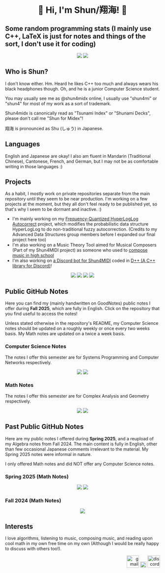 <h1 align="center"><b> 🌠 Hi, I'm Shun/翔海! 🌠 </b></h1>

<h2><b>Some random programming stats (I mainly use C++, LaTeX is just for notes and things of the sort, I don't use it for coding)</b></h2>
<p align="center">
  <a href="https://github.com/shun4midx?tab=repositories"><img src="https://shun4midx.vercel.app/api/top-langs?username=shun4midx&show_icons=true&layout=compact&langs_count=10&locale=en&bg_color=000000&text_color=00d4b2&title_color=00d4b2&border_color=00d4b2&custom_title=Shun's%20Language%20Usage&exclude_repo=shun-github-readme-stats,FAI,CompMath,compmath-site"/></a>
  <a href="https://github.com/shun4midx?tab=repositories"><img src="https://shun4midx.vercel.app/api/top-langs?username=shun4midx&show_icons=true&layout=compact&langs_count=10&locale=ja&bg_color=000000&text_color=00d4b2&title_color=00d4b2&border_color=00d4b2&custom_title=翔海が最もよく使う言語&exclude_repo=shun-github-readme-stats,FAI,CompMath,compmath-site"/></a>
</p>

## Who is Shun?
I don't know either. Hm. Heard he likes C++ too much and always wears his black headphones though. Oh, and he is a junior Computer Science student.

You may usually see me as @shun4midx online, I usually use "shun4mi" or "shun4" for most of my work as a sort of trademark.

Shun4midx is canonically read as "Tsunami Index" or "Shunami Decks", please don't call me "Shun for Midex"!

翔海 is pronounced as Shu (しゅう) in Japanese.

## Languages
English and Japanese are okay! I also am fluent in Mandarin (Traditional Chinese), Cantonese, French, and German, but I may not be as comfortable writing in those languages :)

## Projects
As a habit, I mostly work on private repositories separate from the main repository until they seem to be near production. I'm working on a few projects at the moment, but they all don't feel ready to be published yet, so that's why I seem to be dormant and inactive. :)
 - I'm mainly working on my [Frequency-Quantized HyperLogLog Autocorrect](https://github.com/shun4midx/FQ-HyperLogLog-Autocorrect) project, which modifies the probabilistic data structure HyperLogLog to do non-traditional fuzzy autocorrection. (Credits to my Advanced Data Structures group members before I expanded our final project here too)
 - I'm also working on a Music Theory Tool aimed for Musical Composers (Part of my Shun4MIDI project) as someone who used to [compose music in high school](https://youtu.be/fNU0zx5wI3Q)
 - I'm also working on [a Discord bot for Shun4MIDI](https://github.com/shun4midx/Shun4MIDI-Bot) coded in [D++ (A C++ library for Discord)](https://dpp.dev/)!

<p align="center">
  <a href="https://github.com/shun4midx/FQ-HyperLogLog-Autocorrect"><img src="https://shun4midx.vercel.app/api/pin/?username=shun4midx&repo=FQ-HyperLogLog-Autocorrect&layout=compact&title_color=00d4b2&bg_color=000000&text_color=00d4b2&border_color=00d4b2"></a>
  <a href="https://github.com/shun4midx/FQ-HLL-Keyboard"><img src="https://shun4midx.vercel.app/api/pin/?username=shun4midx&repo=FQ-HLL-Keyboard&layout=compact&title_color=00d4b2&bg_color=000000&border_color=00d4b2&text_color=00d4b2&description_lines_count=3"></a>
  <a href="https://github.com/shun4midx/FQ-HLL-Bot"><img src="https://shun4midx.vercel.app/api/pin/?username=shun4midx&repo=FQ-HLL-Bot&layout=compact&title_color=00d4b2&bg_color=000000&text_color=00d4b2&border_color=00d4b2&description_lines_count=3"></a>
  <a href="https://github.com/shun4midx/Shun4miShu"><img src="https://shun4midx.vercel.app/api/pin/?username=shun4midx&repo=Shun4miShu&layout=compact&title_color=00d4b2&bg_color=000000&text_color=00d4b2&border_color=00d4b2"></a>
</p>

## Public GitHub Notes
Here you can find my (mainly handwritten on GoodNotes) public notes I offer during **Fall 2025**, which are fully in English. Click on the repository that you find useful to access the notes!

Unless stated otherwise in the repository's README, my Computer Science notes should be updated on a roughly weekly or once every two weeks basis. My Math notes are updated on a twice a week basis.

### Computer Science Notes
The notes I offer this semester are for Systems Programming and Computer Networks respectively.
<p align="center">
  <a href="https://github.com/shun4midx/SP-Notes"><img src="https://shun4midx.vercel.app/api/pin/?username=shun4midx&repo=SP-Notes&layout=compact&title_color=00d4b2&bg_color=000000&text_color=00d4b2&border_color=00d4b2"></a>
  <a href="https://github.com/shun4midx/CompNet-Notes"><img src="https://shun4midx.vercel.app/api/pin/?username=shun4midx&repo=CompNet-Notes&layout=compact&bg_color=000000&title_color=00d4b2&border_color=00d4b2&text_color=00d4b2"></a>
</p>

### Math Notes
The notes I offer this semester are for Complex Analysis and Geometry respectively.
<p align="center">
  <a href="https://github.com/shun4midx/CompAna"><img src="https://shun4midx.vercel.app/api/pin/?username=shun4midx&repo=CompAna&layout=compact&title_color=00d4b2&bg_color=000000&border_color=00d4b2&text_color=00d4b2"></a>
  <a href="https://github.com/shun4midx/Geometry"><img src="https://shun4midx.vercel.app/api/pin/?username=shun4midx&repo=Geometry&layout=compact&title_color=00d4b2&bg_color=000000&text_color=00d4b2&border_color=00d4b2"></a>
</p>

## Past Public GitHub Notes
Here are my public notes I offered during **Spring 2025**, and a reupload of my Algebra notes from Fall 2024. The main content is fully in English, other than few occasional Japanese comments irrelevant to the material. My Spring 2025 notes were informal in nature.

I only offered Math notes and did NOT offer any Computer Science notes.

### Spring 2025 (Math Notes)
<p align="center">
  <a href="https://github.com/shun4midx/Algebra-II"><img src="https://shun4midx.vercel.app/api/pin/?username=shun4midx&repo=Algebra-II&layout=compact&title_color=00d4b2&bg_color=000000&text_color=00d4b2&border_color=00d4b2"></a>
  <a href="https://github.com/shun4midx/Analysis-II"><img src="https://shun4midx.vercel.app/api/pin/?username=shun4midx&repo=Analysis-II&layout=compact&title_color=00d4b2&bg_color=000000&border_color=00d4b2&text_color=00d4b2"></a>
</p>

### Fall 2024 (Math Notes)
<p align="center">
  <a href="https://github.com/shun4midx/Algebra-I"><img src="https://shun4midx.vercel.app/api/pin/?username=shun4midx&repo=Algebra-I&layout=compact&title_color=00d4b2&bg_color=000000&text_color=00d4b2&border_color=00d4b2"></a>
</p>

## Interests
I love algorithms, listening to music, composing music, and reading upon cool math in my own free time on my own (Although I would be really happy to discuss with others too!).

<p align="right">
  <a href="mailto:shun4midx@gmail.com"><img src="https://static.vecteezy.com/system/resources/previews/022/484/516/non_2x/google-mail-gmail-icon-logo-symbol-free-png.png" alt="gmail" width="40" height="40"/></a>
  <a href="https://github.com/shun4midx"><img src="https://upload.wikimedia.org/wikipedia/commons/2/24/Transparent_Square_Tiles_Texture.png" alt="space" width="20"/></a>
  <a href="https://discordapp.com/users/1278670248517828650"><img src="https://uxwing.com/wp-content/themes/uxwing/download/brands-and-social-media/discord-square-color-icon.png" alt="discord" width="40" height="40"/></a>
</p>
